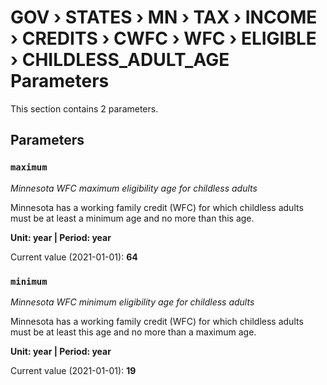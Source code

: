 # GOV › STATES › MN › TAX › INCOME › CREDITS › CWFC › WFC › ELIGIBLE › CHILDLESS_ADULT_AGE Parameters

This section contains 2 parameters.

## Parameters

### `maximum`
*Minnesota WFC maximum eligibility age for childless adults*

Minnesota has a working family credit (WFC) for which childless adults must be at least a minimum age and no more than this age.

**Unit: year | Period: year**

Current value (2021-01-01): **64**


### `minimum`
*Minnesota WFC minimum eligibility age for childless adults*

Minnesota has a working family credit (WFC) for which childless adults must be at least this age and no more than a maximum age.

**Unit: year | Period: year**

Current value (2021-01-01): **19**

